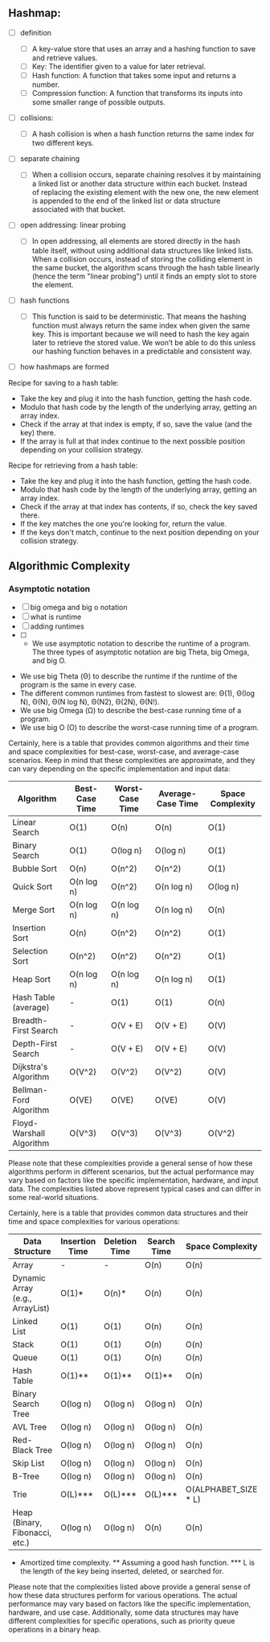 ## Hashmap:
- [ ] definition
	- [ ] A key-value store that uses an array and a hashing function to save and retrieve values.
	- [ ] Key: The identifier given to a value for later retrieval.
	- [ ] Hash function: A function that takes some input and returns a number.
	- [ ] Compression function: A function that transforms its inputs into some smaller range of possible outputs.
- [ ] collisions:
	- [ ] A hash collision is when a hash function returns the same index for two different keys.
- [ ] separate chaining
	- [ ] When a collision occurs, separate chaining resolves it by maintaining a linked list or another data structure within each bucket. Instead of replacing the existing element with the new one, the new element is appended to the end of the linked list or data structure associated with that bucket.
- [ ] open addressing: linear probing
	- [ ] In open addressing, all elements are stored directly in the hash table itself, without using additional data structures like linked lists. When a collision occurs, instead of storing the colliding element in the same bucket, the algorithm scans through the hash table linearly (hence the term "linear probing") until it finds an empty slot to store the element.
- [ ] hash functions
	- [ ] This function is said to be deterministic. That means the hashing function must always return the same index when given the same key. This is important because we will need to hash the key again later to retrieve the stored value. We won’t be able to do this unless our hashing function behaves in a predictable and consistent way.
- [ ] how hashmaps are formed


Recipe for saving to a hash table:
- Take the key and plug it into the hash function, getting the hash code.
- Modulo that hash code by the length of the underlying array, getting an array index.
- Check if the array at that index is empty, if so, save the value (and the key) there.
- If the array is full at that index continue to the next possible position depending on your collision strategy.

Recipe for retrieving from a hash table:
- Take the key and plug it into the hash function, getting the hash code.
- Modulo that hash code by the length of the underlying array, getting an array index.
- Check if the array at that index has contents, if so, check the key saved there.
- If the key matches the one you're looking for, return the value.
- If the keys don't match, continue to the next position depending on your collision strategy.




## Algorithmic Complexity
### Asymptotic notation
- [ ] big omega and big o notation
- [ ] what is runtime
- [ ] adding runtimes
- [ ] - We use asymptotic notation to describe the runtime of a program. The three types of asymptotic notation are big Theta, big Omega, and big O.
- We use big Theta (Θ) to describe the runtime if the runtime of the program is the same in every case.
- The different common runtimes from fastest to slowest are: Θ(1), Θ(log N), Θ(N), Θ(N log N), Θ(N2), Θ(2N), Θ(N!).
- We use big Omega (Ω) to describe the best-case running time of a program.
- We use big O (O) to describe the worst-case running time of a program.


Certainly, here is a table that provides common algorithms and their time and space complexities for best-case, worst-case, and average-case scenarios. Keep in mind that these complexities are approximate, and they can vary depending on the specific implementation and input data:

| Algorithm                | Best-Case Time | Worst-Case Time | Average-Case Time | Space Complexity |
| ------------------------ | -------------- | --------------- | ----------------- | ---------------- |
| Linear Search            | O(1)           | O(n)            | O(n)              | O(1)             |
| Binary Search            | O(1)           | O(log n)        | O(log n)          | O(1)             |
| Bubble Sort              | O(n)           | O(n^2)          | O(n^2)            | O(1)             |
| Quick Sort               | O(n log n)     | O(n^2)          | O(n log n)        | O(log n)         |
| Merge Sort               | O(n log n)     | O(n log n)      | O(n log n)        | O(n)             |
| Insertion Sort           | O(n)           | O(n^2)          | O(n^2)            | O(1)             |
| Selection Sort           | O(n^2)         | O(n^2)          | O(n^2)            | O(1)             |
| Heap Sort                | O(n log n)     | O(n log n)      | O(n log n)        | O(1)             |
| Hash Table (average)     | -              | O(1)            | O(1)              | O(n)             |
| Breadth-First Search     | -              | O(V + E)        | O(V + E)          | O(V)             |
| Depth-First Search       | -              | O(V + E)        | O(V + E)          | O(V)             |
| Dijkstra's Algorithm     | O(V^2)         | O(V^2)          | O(V^2)            | O(V)             |
| Bellman-Ford Algorithm   | O(VE)          | O(VE)           | O(VE)             | O(V)             |
| Floyd-Warshall Algorithm | O(V^3)         | O(V^3)          | O(V^3)            | O(V^2)           |

Please note that these complexities provide a general sense of how these algorithms perform in different scenarios, but the actual performance may vary based on factors like the specific implementation, hardware, and input data. The complexities listed above represent typical cases and can differ in some real-world situations.

Certainly, here is a table that provides common data structures and their time and space complexities for various operations:

| Data Structure          | Insertion Time     | Deletion Time     | Search Time       | Space Complexity |
|------------------------|--------------------|-------------------|-------------------|------------------|
| Array                  | -                  | -                 | O(n)              | O(n)             |
| Dynamic Array (e.g., ArrayList) | O(1)*        | O(n)*             | O(n)              | O(n)             |
| Linked List            | O(1)               | O(1)              | O(n)              | O(n)             |
| Stack                  | O(1)               | O(1)              | O(n)              | O(n)             |
| Queue                  | O(1)               | O(1)              | O(n)              | O(n)             |
| Hash Table             | O(1)**            | O(1)**            | O(1)**            | O(n)             |
| Binary Search Tree     | O(log n)           | O(log n)          | O(log n)          | O(n)             |
| AVL Tree               | O(log n)           | O(log n)          | O(log n)          | O(n)             |
| Red-Black Tree         | O(log n)           | O(log n)          | O(log n)          | O(n)             |
| Skip List              | O(log n)           | O(log n)          | O(log n)          | O(n)             |
| B-Tree                 | O(log n)           | O(log n)          | O(log n)          | O(n)             |
| Trie                   | O(L)***            | O(L)***           | O(L)***           | O(ALPHABET_SIZE * L) |
| Heap (Binary, Fibonacci, etc.) | O(log n) | O(log n)          | O(n)              | O(n)             |

* Amortized time complexity.
** Assuming a good hash function.
*** L is the length of the key being inserted, deleted, or searched for.

Please note that the complexities listed above provide a general sense of how these data structures perform for various operations. The actual performance may vary based on factors like the specific implementation, hardware, and use case. Additionally, some data structures may have different complexities for specific operations, such as priority queue operations in a binary heap.